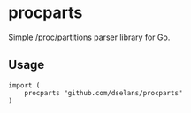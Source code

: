 # procparts

Simple /proc/partitions parser library for Go.

## Usage

```
import (
    procparts "github.com/dselans/procparts"
)
